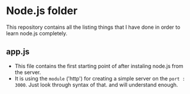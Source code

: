 # Node.js folder 
This repository contains all the listing things that I have done in order to learn node.js completely.

## app.js 
* This file contains the first starting point of after instaling node.js from the server.
* It is using the `module` ('http') for creating a simple server on the `port : 3000`. Just look through syntax of that. and will understand enough.
